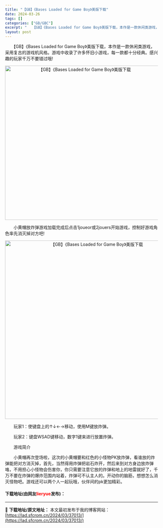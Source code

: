```yaml
---
title: "【GB】《Bases Loaded for Game Boy》美版下载"
date: 2024-03-26
tags: []
categories: ["GB/GBC"]
excerpt: "　　【GB】《Bases Loaded for Game Boy》美版下载，本作是一款休闲类游戏，采用复古的游戏机风格。游戏中收录了许多怀旧小游戏，每一款都十分经典。感兴趣的玩家千万不要错过哦! 　　小黄帽放炸弹游戏加载完成后点击1joueor或2jouers开始游戏，控制好游戏角色率先消灭掉对方吧&hellip;"
layout: post
---
```


 <p>　　【GB】《Bases Loaded for Game Boy》美版下载，本作是一款休闲类游戏，采用复古的游戏机风格。游戏中收录了许多怀旧小游戏，每一款都十分经典。感兴趣的玩家千万不要错过哦!</p> <p align="center"><img align="" border="0" src="https://lad.sfcrom.cn/wp-content/uploads/2024/03/20240326_66027eb95189a.png" width="509" alt="【GB】《Bases Loaded for Game Boy》美版下载" /></p> <p>　　小黄帽放炸弹游戏加载完成后点击1joueor或2jouers开始游戏，控制好游戏角色率先消灭掉对方吧!</p> <p align="center"><img align="" border="0" src="https://lad.sfcrom.cn/wp-content/uploads/2024/03/20240326_66027eb9e9028.png" width="589" alt="【GB】《Bases Loaded for Game Boy》美版下载" /></p> <p>　　玩家1：使键盘上的&uarr;&darr;&larr;&rarr;移动，使用M键放炸弹。</p> <p>　　玩家2：键盘WSAD键移动，数字1键来进行放置炸弹。</p> <p>　　游戏简介</p> <p>　　小黄帽再次登场啦，这次的小黄帽要和红色的小怪物PK放炸弹，看谁放的炸弹能把对方消灭掉，首先，当然得用炸弹把岩石炸开，然后来到对方身边放炸弹咯，不用担心小怪物会伤害你，你只需要注意它放的炸弹和地上的地雷就好了，千万不要在炸弹的爆炸范围内站着，炸弹可不认主人的。开动你的脑筋，想想怎么消灭怪物吧。游戏还可以两个人一起玩哦，伙伴间的pk更加精彩。</p> <p><h4>下载地址(由网友<font color="red">lieryue</font>发布)：</h4></p> 

---
📖 **下载地址/原文地址：** 本文最初发布于我的博客网站：[https://lad.sfcrom.cn/2024/03/37013/](https://lad.sfcrom.cn/2024/03/37013/)

